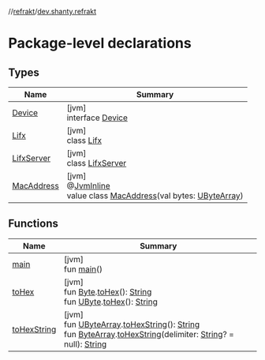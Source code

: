 //[refrakt](../../index.md)/[dev.shanty.refrakt](index.md)

# Package-level declarations

## Types

| Name | Summary |
|---|---|
| [Device](-device/index.md) | [jvm]<br>interface [Device](-device/index.md) |
| [Lifx](-lifx/index.md) | [jvm]<br>class [Lifx](-lifx/index.md) |
| [LifxServer](-lifx-server/index.md) | [jvm]<br>class [LifxServer](-lifx-server/index.md) |
| [MacAddress](-mac-address/index.md) | [jvm]<br>@[JvmInline](https://kotlinlang.org/api/latest/jvm/stdlib/kotlin.jvm/-jvm-inline/index.html)<br>value class [MacAddress](-mac-address/index.md)(val bytes: [UByteArray](https://kotlinlang.org/api/latest/jvm/stdlib/kotlin/-u-byte-array/index.html)) |

## Functions

| Name | Summary |
|---|---|
| [main](main.md) | [jvm]<br>fun [main](main.md)() |
| [toHex](to-hex.md) | [jvm]<br>fun [Byte](https://kotlinlang.org/api/latest/jvm/stdlib/kotlin/-byte/index.html).[toHex](to-hex.md)(): [String](https://kotlinlang.org/api/latest/jvm/stdlib/kotlin/-string/index.html)<br>fun [UByte](https://kotlinlang.org/api/latest/jvm/stdlib/kotlin/-u-byte/index.html).[toHex](to-hex.md)(): [String](https://kotlinlang.org/api/latest/jvm/stdlib/kotlin/-string/index.html) |
| [toHexString](to-hex-string.md) | [jvm]<br>fun [UByteArray](https://kotlinlang.org/api/latest/jvm/stdlib/kotlin/-u-byte-array/index.html).[toHexString](to-hex-string.md)(): [String](https://kotlinlang.org/api/latest/jvm/stdlib/kotlin/-string/index.html)<br>fun [ByteArray](https://kotlinlang.org/api/latest/jvm/stdlib/kotlin/-byte-array/index.html).[toHexString](to-hex-string.md)(delimiter: [String](https://kotlinlang.org/api/latest/jvm/stdlib/kotlin/-string/index.html)? = null): [String](https://kotlinlang.org/api/latest/jvm/stdlib/kotlin/-string/index.html) |
